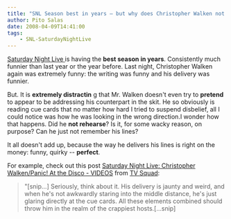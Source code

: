 ```yaml
---
title: "SNL Season best in years – but why does Christopher Walken not rehearse?"
author: Pito Salas
date: 2008-04-09T14:41:00
tags:
    - SNL-SaturdayNightLive
---
```




[Saturday Night Live ](<http://www.nbc.com/Saturday_Night_Live/>)is having the
**best season in years**. Consistently much funnier than last year or the year
before. Last night, Christopher Walken again was extremely funny: the writing
was funny and his delivery was funnier.

But. It is **extremely distractin** g that Mr. Walken doesn't even try to
**pretend** to appear to be addressing his counterpart in the skit. He so
obviously is reading cue cards that no matter how hard I tried to suspend
disbelief, all I could notice was how he was looking in the wrong direction.I
wonder how that happens. Did he **not rehearse**? Is it, for some wacky
reason, on purpose? Can he just not remember his lines?

It all doesn't add up, because the way he delivers his lines is right on the
money: funny, quirky -- **perfect**.

For example, check out this post [Saturday Night Live: Christopher
Walken/Panic! At the Disco -
VIDEOS](<http://feeds.feedburner.com/~r/weblogsinc/tvsquad/~3/265167417/>)
from [TV Squad](<http://www.tvsquad.com/rss.xml>):

> "[snip…] Seriously, think about it. His delivery is jaunty and weird, and
> when he's not awkwardly staring into the middle distance, he's just glaring
> directly at the cue cards. All these elements combined should throw him in
> the realm of the crappiest hosts.[…snip]


